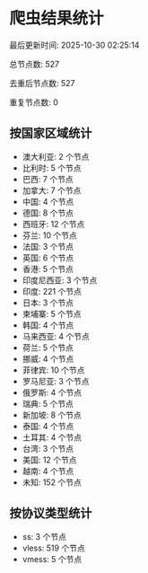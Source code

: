 # 爬虫结果统计

最后更新时间: 2025-10-30 02:25:14

总节点数: 527

去重后节点数: 527

重复节点数: 0

## 按国家区域统计

- 澳大利亚: 2 个节点
- 比利时: 5 个节点
- 巴西: 7 个节点
- 加拿大: 7 个节点
- 中国: 4 个节点
- 德国: 8 个节点
- 西班牙: 12 个节点
- 芬兰: 10 个节点
- 法国: 3 个节点
- 英国: 6 个节点
- 香港: 5 个节点
- 印度尼西亚: 3 个节点
- 印度: 221 个节点
- 日本: 3 个节点
- 柬埔寨: 5 个节点
- 韩国: 4 个节点
- 马来西亚: 4 个节点
- 荷兰: 5 个节点
- 挪威: 4 个节点
- 菲律宾: 10 个节点
- 罗马尼亚: 3 个节点
- 俄罗斯: 4 个节点
- 瑞典: 5 个节点
- 新加坡: 8 个节点
- 泰国: 4 个节点
- 土耳其: 4 个节点
- 台湾: 3 个节点
- 美国: 12 个节点
- 越南: 4 个节点
- 未知: 152 个节点

## 按协议类型统计

- ss: 3 个节点
- vless: 519 个节点
- vmess: 5 个节点
